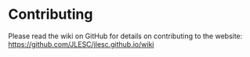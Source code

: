 # Contributing
Please read the wiki on GitHub for details on contributing to the website:
https://github.com/JLESC/jlesc.github.io/wiki
